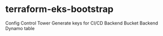 # terraform-eks-bootstrap

Config Control Tower
Generate keys for CI/CD
Backend Bucket
Backend Dynamo table

